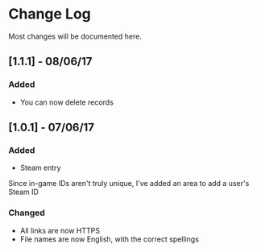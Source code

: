 # Change Log
Most changes will be documented here.

## [1.1.1] - 08/06/17
### Added
- You can now delete records

## [1.0.1] - 07/06/17
### Added
- Steam entry

Since in-game IDs aren't truly unique, I've added an area to add a user's Steam ID

### Changed
- All links are now HTTPS
- File names are now English, with the correct spellings
